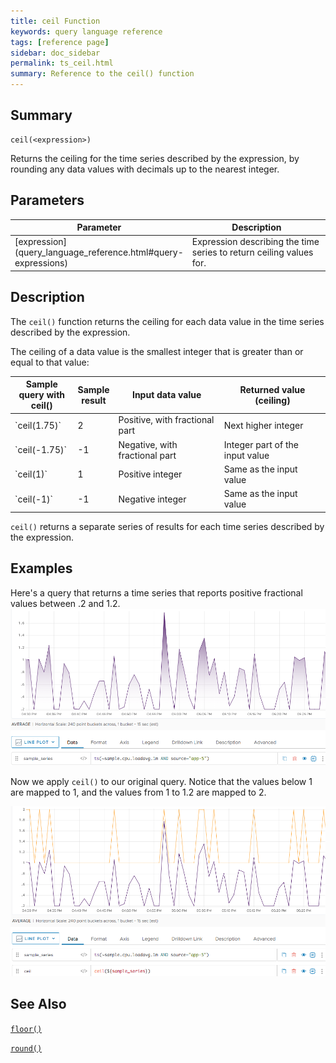 ```yaml
---
title: ceil Function
keywords: query language reference
tags: [reference page]
sidebar: doc_sidebar
permalink: ts_ceil.html
summary: Reference to the ceil() function
---
```

## Summary
```
ceil(<expression>)
```
Returns the ceiling for the time series described by the expression, by rounding any data values with decimals up to the nearest integer.

## Parameters
<table>
<tbody>
<thead>
<tr><th width="20%">Parameter</th><th width="80%">Description</th></tr>
</thead>
<tr>
<td markdown="span"> [expression](query_language_reference.html#query-expressions)</td>
<td>Expression describing the time series to return ceiling values for. </td></tr>
</tbody>
</table>


## Description

The `ceil()` function returns the ceiling for each data value in the time series described by the expression. 

The ceiling of a data value is the smallest integer that is greater than or equal to that value:

<table>
<tbody>
<thead>
<tr><th width="20%">Sample query with ceil()</th><th width="10%">Sample result</th><th width="35%">Input data value</th><th width="35%">Returned value (ceiling)</th></tr>
</thead>
<tr><td markdown="span">`ceil(1.75)`</td> <td> 2 </td> <td>Positive, with fractional part</td><td>Next higher integer</td></tr>
<tr><td markdown="span">`ceil(-1.75)`</td><td> -1 </td> <td>Negative, with fractional part</td><td>Integer part of the input value</td></tr>
<tr><td markdown="span">`ceil(1)`</td><td> 1 </td> <td>Positive integer</td><td>Same as the input value</td></tr>
<tr><td markdown="span">`ceil(-1)`</td><td> -1</td> <td>Negative integer</td><td>Same as the input value</td></tr>
</tbody>
</table>

`ceil()` returns a separate series of results for each time series described by the expression.

## Examples

Here's a query that returns a time series that reports positive fractional values between .2 and 1.2. 
![ceil before](images/ts_ceil_before.png)

Now we apply `ceil()` to our original query. Notice that the values below 1 are mapped to 1, and the values from 1 to 1.2 are mapped to 2.
  
![ceil after](images/ts_ceil_after.png)

## See Also

[`floor()`](ts_floor.html)

[`round()`](ts_round.html)
